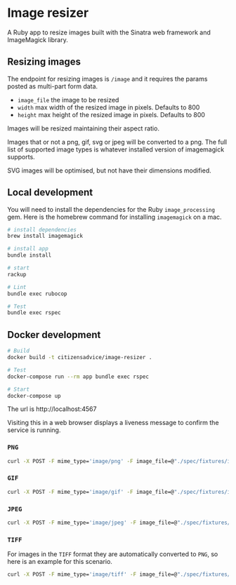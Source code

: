 # Image resizer

A Ruby app to resize images built with the Sinatra web framework and ImageMagick library.

## Resizing images

The endpoint for resizing images is `/image` and it requires the params posted as multi-part form data.

- `image_file` the image to be resized
- `width` max width of the resized image in pixels. Defaults to 800
- `height` max height of the resized image in pixels. Defaults to 800

Images will be resized maintaining their aspect ratio.

Images that or not a png, gif, svg or jpeg will be converted to a png.
The full list of supported image types is whatever installed version of imagemagick supports.

SVG images will be optimised, but not have their dimensions modified.

## Local development

You will need to install the dependencies for the Ruby `image_processing` gem. Here is the homebrew command for installing `imagemagick` on a mac.

```sh
# install dependencies
brew install imagemagick

# install app
bundle install

# start
rackup

# Lint
bundle exec rubocop

# Test
bundle exec rspec
```

## Docker development

```bash
# Build
docker build -t citizensadvice/image-resizer .

# Test
docker-compose run --rm app bundle exec rspec

# Start
docker-compose up
```

The url is http://localhost:4567

Visiting this in a web browser displays a liveness message to confirm the service is running.

### `PNG`

```sh
curl -X POST -F mime_type='image/png' -F image_file=@"./spec/fixtures/image_files/test-png-1102x1287px.png" http://localhost:4567/image --output test-png-image-resized.png
```

### `GIF`

```sh
curl -X POST -F mime_type='image/gif' -F image_file=@"./spec/fixtures/image_files/test-gif-1102x1287px.gif" http://localhost:4567/image --output test-gif-image-resized.gif
```

### `JPEG`

```sh
curl -X POST -F mime_type='image/jpeg' -F image_file=@"./spec/fixtures/image_files/test-jpg-1102x1287px.jpg" http://localhost:4567/image --output test-jpg-image-resized.jpg
```

### `TIFF`

For images in the `TIFF` format they are automatically converted to `PNG`, so here is an example for this scenario.

```sh
curl -X POST -F mime_type='image/tiff' -F image_file=@"./spec/fixtures/image_files/test-bad-tif-800x1000px.tif" http://localhost:4567/image --output test-tif-image-resizer.png
``` 
